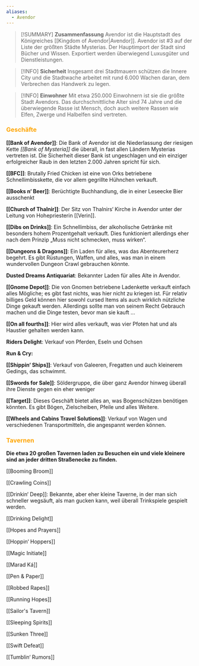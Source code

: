 ```yaml
---
aliases:
  - Avendor
---
```

>[!SUMMARY] **Zusammenfassung**
>Avendor ist die Hauptstadt des Königreiches [[Kingdom of Avendor|Avendor]]. Avendor ist #3 auf der Liste der größten Städte Mysterias. Der Hauptimport der Stadt sind Bücher und Wissen. Exportiert werden überwiegend Luxusgüter und Dienstleistungen.

>[!INFO] **Sicherheit**
>Insgesamt drei Stadtmauern schützen die Innere City und die Stadtwache arbeitet mit rund 6.000 Wachen daran, dem Verbrechen das Handwerk zu legen.

>[!INFO] **Einwohner**
Mit etwa 250.000 Einwohnern ist sie die größte Stadt Avendors. Das durchschnittliche Alter sind 74 Jahre und die überwiegende Rasse ist Mensch, doch auch weitere Rassen wie Elfen, Zwerge und Halbelfen sind vertreten.

### <font color = "orange">Geschäfte</font>
**[[Bank of Avendor]]**: Die Bank of Avendor ist die Niederlassung der riesigen Kette _[[Bank of Mysteria]]_ die überall, in fast allen Ländern Mysterias vertreten ist. Die Sicherheit dieser Bank ist ungeschlagen und ein einziger erfolgreicher Raub in den letzten 2.000 Jahren spricht für sich.

**[[BFC]]**: Brutally Fried Chicken ist eine von Orks betriebene Schnellimbisskette, die vor allem gegrillte Hühnchen verkauft.

**[[Books n‘ Beer]]**: Berüchtigte Buchhandlung, die in einer Leseecke Bier ausschenkt 

**[[Church of Thalnir]]**: Der Sitz von Thalnirs‘ Kirche in Avendor unter der Leitung von Hohepriesterin [[Verin]].

**[[Dibs on Drinks]]**: Ein Schnellimbiss, der alkoholische Getränke mit besonders hohem Prozentgehalt verkauft. Dies funktioniert allerdings eher nach dem Prinzip „Muss nicht schmecken, muss wirken“.

**[[Dungeons & Dragons]]**: Ein Laden für alles, was das Abenteurerherz begehrt. Es gibt Rüstungen, Waffen, und alles, was man in einem wundervollen Dungeon Crawl gebrauchen könnte.

**Dusted Dreams Antiquariat**: Bekannter Laden für alles Alte in Avendor. 

**[[Gnome Depot]]**: Die von Gnomen betriebene Ladenkette verkauft einfach alles Mögliche; es gibt fast nichts, was hier nicht zu kriegen ist. Für relativ billiges Geld können hier sowohl cursed Items als auch wirklich nützliche Dinge gekauft werden. Allerdings sollte man von seinem Recht Gebrauch machen und die Dinge testen, bevor man sie kauft …

**[[On all fourths]]**: Hier wird alles verkauft, was vier Pfoten hat und als Haustier gehalten werden kann.

**Riders Delight**: Verkauf von Pferden, Eseln und Ochsen 

**Run & Cry:**

**[[Shippin‘ Ships]]**: Verkauf von Galeeren, Fregatten und auch kleinerem Gedings, das schwimmt. 

**[[Swords for Sale]]**: Söldergruppe, die über ganz Avendor hinweg überall ihre Dienste gegen ein eher weniger

**[[Target]]**: Dieses Geschäft bietet alles an, was Bogenschützen benötigen könnten. Es gibt Bögen, Zielscheiben, Pfeile und alles Weitere.

**[[Wheels and Cabins Travel Solutions]]**: Verkauf von Wagen und verschiedenen Transportmitteln, die angespannt werden können.


### <font color = "orange">Tavernen</font>
**Die etwa 20 großen Tavernen laden zu Besuchen ein und viele kleinere sind an jeder dritten Straßenecke zu finden.**

[[Booming Broom]]

[[Crawling Coins]]

[[Drinkin‘ Deep]]: Bekannte, aber eher kleine Taverne, in der man sich schneller wegsäuft, als man gucken kann, weil überall Trinkspiele gespielt werden. 

[[Drinking Delight]]

[[Hopes and Prayers]]

[[Hoppin‘ Hoppers]]

[[Magic Initiate]]

[[Marad Ká]]

[[Pen & Paper]]

[[Robbed Rapes]]

[[Running Hopes]]

[[Sailor's Tavern]]

[[Sleeping Spirits]]

[[Sunken Three]]

[[Swift Defeat]]

[[Tumblin‘ Rumors]]